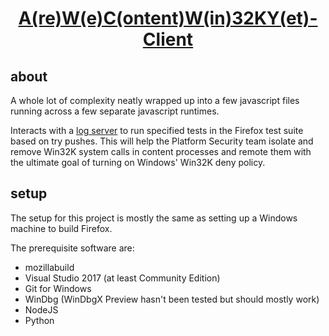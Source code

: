 <h1 align="center">
  <a href="https://www.arewecontentprocesswin32kyet.com">A(re)W(e)C(ontent)W(in)32KY(et)-Client</a>
</h1>

## about

A whole lot of complexity neatly wrapped up into a few javascript files running across a few separate javascript runtimes.

Interacts with a [log server](https://www.github.com/metalcanine/arewecontentwin32kyet) to run specified tests in the Firefox test suite based on try pushes. This will help the Platform Security team isolate and remove Win32K system calls in content processes and remote them with the ultimate goal of turning on Windows' Win32K deny policy.

## setup

The setup for this project is mostly the same as setting up a Windows machine to build Firefox.

The prerequisite software are:
* mozillabuild
* Visual Studio 2017 (at least Community Edition)
* Git for Windows
* WinDbg (WinDbgX Preview hasn't been tested but should mostly work)
* NodeJS
* Python

